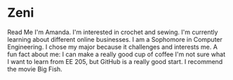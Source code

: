 # Zeni
Read Me
I'm Amanda. I'm interested in crochet and sewing.
I'm currently learning about different online businesses.
I am a Sophomore in Computer Engineering.
I chose my major because it challenges and interests me.
A fun fact about me: I can make a really good cup of coffee
I'm not sure what I want to learn from EE 205, but GitHub is a
really good start.
I recommend the movie Big Fish.
